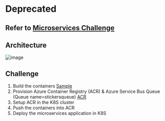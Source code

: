 # **Deprecated**
## Refer to [Microservices Challenge](https://github.com/torosent/k8s-workshop-microservices)

## Architecture

![image](https://user-images.githubusercontent.com/17064840/35954452-b18fbdbe-0cc4-11e8-952d-cb5d3aee2341.png)

## Challenge

1. Build the containers [Sample](/Kubernetes/Challenges/Microservices/StickerStore/Deployment/commands.sh)
2. Provision Azure Container Registry (ACR) & Azure Service Bus Queue (Queue name=stickersqueue) [ACR](https://docs.microsoft.com/en-us/azure/container-registry/container-registry-get-started-azure-cli)
3. Setup ACR in the K8S cluster
4. Push the containers into ACR
5. Deploy the microservices application in K8S
